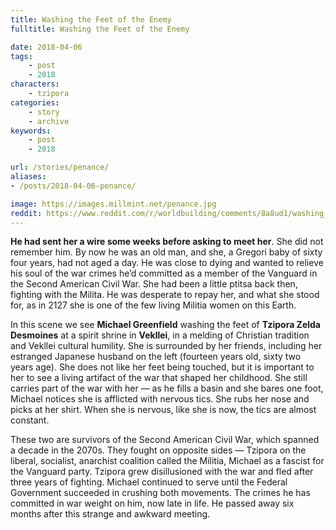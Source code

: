 ```yaml
---
title: Washing the Feet of the Enemy
fulltitle: Washing the Feet of the Enemy

date: 2018-04-06
tags:
    - post
    - 2018
characters:
    - tzipora
categories:
    - story
    - archive
keywords:
    - post
    - 2018

url: /stories/penance/
aliases:
- /posts/2018-04-06-penance/

image: https://images.millmint.net/penance.jpg
reddit: https://www.reddit.com/r/worldbuilding/comments/8a8ud1/washing_the_feet_of_the_enemy/
---
```


**He had sent her a wire some weeks before asking to meet her**. She did not remember him. By now he was an old man, and she, a Gregori baby of sixty four years, had not aged a day. He was close to dying and wanted to relieve his soul of the war crimes he’d committed as a member of the Vanguard in the Second American Civil War. She had been a little ptitsa back then, fighting with the Milita. He was desperate to repay her, and what she stood for, as in 2127 she is one of the few living Militia women on this Earth.

In this scene we see **Michael Greenfield** washing the feet of **Tzipora Zelda Desmoines** at a spirit shrine in **Vekllei**, in a melding of Christian tradition and Vekllei cultural humility. She is surrounded by her friends, including her estranged Japanese husband on the left (fourteen years old, sixty two years age). She does not like her feet being touched, but it is important to her to see a living artifact of the war that shaped her childhood. She still carries part of the war with her  —  as he fills a basin and she bares one foot, Michael notices she is afflicted with nervous tics. She rubs her nose and picks at her shirt. When she is nervous, like she is now, the tics are almost constant.

These two are survivors of the Second American Civil War, which spanned a decade in the 2070s. They fought on opposite sides  —  Tzipora on the liberal, socialist, anarchist coalition called the Militia, Michael as a fascist for the Vanguard party. Tzipora grew disillusioned with the war and fled after three years of fighting. Michael continued to serve until the Federal Government succeeded in crushing both movements. The crimes he has committed in war weight on him, now late in life. He passed away six months after this strange and awkward meeting.
